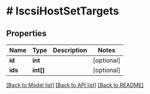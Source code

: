 # # IscsiHostSetTargets

## Properties

Name | Type | Description | Notes
------------ | ------------- | ------------- | -------------
**id** | **int** |  | [optional]
**ids** | **int[]** |  | [optional]

[[Back to Model list]](../../README.md#models) [[Back to API list]](../../README.md#endpoints) [[Back to README]](../../README.md)
